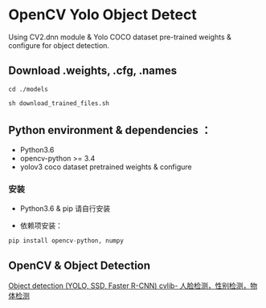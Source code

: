 # OpenCV Yolo Object Detect

Using CV2.dnn module & Yolo COCO dataset pre-trained weights & configure for object detection.


## Download .weights, .cfg, .names

```
cd ./models
```

```python
sh download_trained_files.sh
```


## Python environment & dependencies ：

- Python3.6
- opencv-python >= 3.4
- yolov3 coco dataset pretrained weights & configure


### 安装
- Python3.6 & pip 请自行安装

- 依赖项安装：
```python
pip install opencv-python, numpy
```


## OpenCV & Object Detection 

[Object detection (YOLO, SSD, Faster R-CNN) ](https://github.com/arunponnusamy/object-detection-opencv)
[cvlib- 人脸检测，性别检测，物体检测](https://github.com/arunponnusamy/cvlib)
